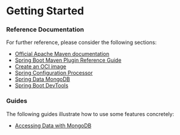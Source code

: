 # Getting Started

### Reference Documentation

For further reference, please consider the following sections:

* [Official Apache Maven documentation](https://maven.apache.org/guides/index.html)
* [Spring Boot Maven Plugin Reference Guide](https://docs.spring.io/spring-boot/docs/2.5.4/maven-plugin/reference/html/)
* [Create an OCI image](https://docs.spring.io/spring-boot/docs/2.5.4/maven-plugin/reference/html/#build-image)
* [Spring Configuration Processor](https://docs.spring.io/spring-boot/docs/2.5.4/reference/htmlsingle/#configuration-metadata-annotation-processor)
* [Spring Data MongoDB](https://docs.spring.io/spring-boot/docs/2.5.4/reference/htmlsingle/#boot-features-mongodb)
* [Spring Boot DevTools](https://docs.spring.io/spring-boot/docs/2.5.4/reference/htmlsingle/#using-boot-devtools)

### Guides

The following guides illustrate how to use some features concretely:

* [Accessing Data with MongoDB](https://spring.io/guides/gs/accessing-data-mongodb/)

